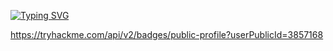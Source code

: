 

[![Typing SVG](https://readme-typing-svg.demolab.com?font=Fira+Code&weight=500&size=21&duration=3000&pause=1500&color=F75B5B&width=435&lines=It's+Aryan+Solpankhi;Cybersecurity+Enthusiast;Bug+Bounty+Hunter)](https://git.io/typing-svg)

https://tryhackme.com/api/v2/badges/public-profile?userPublicId=3857168
